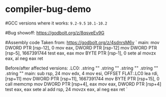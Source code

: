 # compiler-bug-demo


#GCC versions where it works:
`9.2-9.5`
`10.1-10.2`

#Bug showoff:
https://godbolt.org/z/8qsveEv9G

#Assembly code
Taken from:
https://godbolt.org/z/4sdnrsM6v
`
main:
        mov     DWORD PTR [rsp-12], 0
        mov     eax, DWORD PTR [rsp-12]
        mov     DWORD PTR [rsp-5], 1667391744
        test    eax, eax
        mov     BYTE PTR [rsp-1], 0
        sete    al
        movzx   eax, al
        neg     eax
        ret

Before/after affected versions:
.LC0:
        .string ""
        .string ""
        .string ""
        .string ""
        .string ""
main:
        sub     rsp, 24
        mov     edx, 4
        mov     esi, OFFSET FLAT:.LC0
        lea     rdi, [rsp+11]
        mov     DWORD PTR [rsp+11], 1667391744
        mov     BYTE PTR [rsp+15], 0
        call    memcmp
        mov     DWORD PTR [rsp+4], eax
        mov     eax, DWORD PTR [rsp+4]
        test    eax, eax
        sete    al
        add     rsp, 24
        movzx   eax, al
        neg     eax
        ret
`
